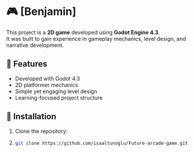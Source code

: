 # 🎮 [Benjamin]

This project is a **2D game** developed using **Godot Engine 4.3**.  
It was built to gain experience in gameplay mechanics, level design, and narrative development.  

## 🚀 Features
- Developed with Godot 4.3  
- 2D platformer mechanics  
- Simple yet engaging level design  
- Learning-focused project structure  

## 📂 Installation
1. Clone the repository:
2. 
   ```bash
   git clone https://github.com/isaaltunoglu/Future-arcade-game.git
